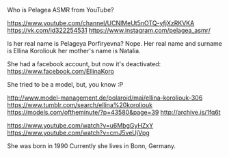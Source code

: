 Who is Pelagea ASMR from YouTube?

https://www.youtube.com/channel/UCNlMeUt5nOTQ-yfjXzRKVKA
https://vk.com/id322254531
https://www.instagram.com/pelagea_asmr/

Is her real name is Pelageya Porfiryevna? Nope. Her real name and surname is Ellina Koroliouk her mother's name is Natalia.


She had a facebook account, but now it's deactivated: https://www.facebook.com/EllinaKoro

She tried to be a model, but, you know :P

http://www.model-management.de/polaroid/mai/ellina-koroliouk-306
https://www.tumblr.com/search/ellina%20koroliouk
https://models.com/oftheminute/?p=43580&page=39
http://archive.is/1fq6t

https://www.youtube.com/watch?v=u6MbgGyHZxY
https://www.youtube.com/watch?v=cmJ5veUjVpg


She was born in 1990
Currently she lives in Bonn, Germany.
